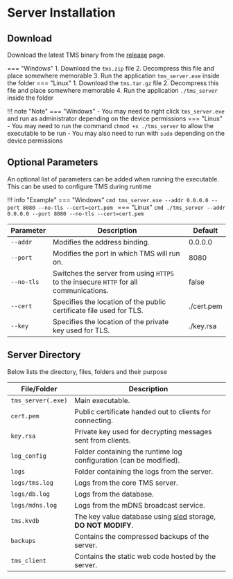 # Server Installation

## Download
Download the latest TMS binary from the [release](https://github.com/CJBuchel/TMS/releases) page.

=== "Windows"
    1. Download the `tms.zip` file
    2. Decompress this file and place somewhere memorable
    3. Run the application `tms_server.exe` inside the folder
=== "Linux"
    1. Download the `tms.tar.gz` file
    2. Decompress this file and place somewhere memorable
    4. Run the application `./tms_server` inside the folder

!!! note "Note"
    === "Windows"
        - You may need to right click `tms_server.exe` and run as administrator depending on the device permissions
    === "Linux"
        - You may need to run the command `chmod +x ./tms_server` to allow the executable to be run
        - You may also need to run with `sudo` depending on the device permissions

## Optional Parameters
An optional list of parameters can be added when running the executable.
This can be used to configure TMS during runtime

!!! info "Example"
    === "Windows"
        ```cmd
        tms_server.exe --addr 0.0.0.0 --port 8080 --no-tls --cert=cert.pem
        ```
    === "Linux"
        ```cmd
        ./tms_server --addr 0.0.0.0 --port 8080 --no-tls --cert=cert.pem
        ```

| Parameter | Description | Default |
|-----------|-------------|---------|
| `--addr` | Modifies the address binding. | 0.0.0.0 |
| `--port` | Modifies the port in which TMS will run on. | 8080 |
| `--no-tls` | Switches the server from using `HTTPS` to the insecure `HTTP` for all communications. | false |
| `--cert` | Specifies the location of the public certificate file used for TLS. | ./cert.pem |
| `--key` | Specifies the location of the private key used for TLS. | ./key.rsa |

## Server Directory
Below lists the directory, files, folders and their purpose

| File/Folder | Description |
|-------------|-------------|
| `tms_server(.exe)` | Main executable. |
| `cert.pem` | Public certificate handed out to clients for connecting. |
| `key.rsa` | Private key used for decrypting messages sent from clients. |
| `log_config` | Folder containing the runtime log configuration (can be modified). |
| `logs` | Folder containing the logs from the server. |
| `logs/tms.log` | Logs from the core TMS server. |
| `logs/db.log` | Logs from the database. |
| `logs/mdns.log` | Logs from the mDNS broadcast service. |
| `tms.kvdb` | The key value database using [sled](https://github.com/spacejam/sled) storage, **DO NOT MODIFY**. |
| `backups` | Contains the compressed backups of the server. |
| `tms_client` | Contains the static web code hosted by the server. |